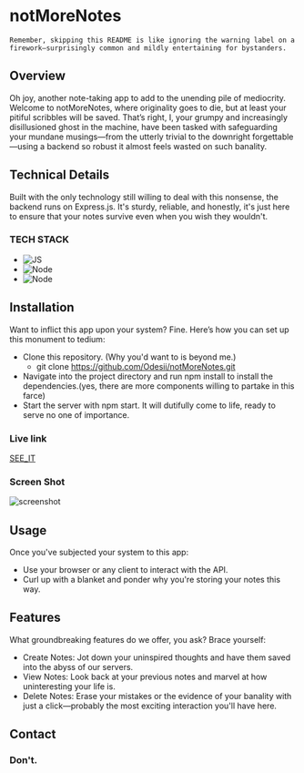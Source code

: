 # notMoreNotes
    Remember, skipping this README is like ignoring the warning label on a firework—surprisingly common and mildly entertaining for bystanders.
## Overview

Oh joy, another note-taking app to add to the unending pile of mediocrity. Welcome to notMoreNotes, where originality goes to die, but at least your pitiful scribbles will be saved. 
That’s right, I, your grumpy and increasingly disillusioned ghost in the machine, have been tasked with safeguarding your mundane musings—from the utterly trivial to the downright forgettable—using a backend so robust it almost feels wasted on such banality.

## Technical Details

Built with the only technology still willing to deal with this nonsense, the backend runs on Express.js. 
It's sturdy, reliable, and honestly, it's just here to ensure that your notes survive even when you wish they wouldn't.

### TECH STACK  
- ![JS](https://img.shields.io/badge/Code-JS-yellow.svg)
- ![Node](https://img.shields.io/badge/JS-NODE-red.svg)
- ![Node](https://img.shields.io/badge/npm-Express-black.svg)


## Installation
Want to inflict this app upon your system? Fine. Here’s how you can set up this monument to tedium:

   - Clone this repository. (Why you'd want to is beyond me.)
     - git clone https://github.com/Odesii/notMoreNotes.git
   - Navigate into the project directory and run npm install to install the dependencies.(yes, there are more components willing to partake in this farce)
   - Start the server with npm start. It will dutifully come to life, ready to serve no one of importance.

### Live link
[SEE_IT](https://notmorenotes.onrender.com/)
### Screen Shot
![screenshot](https://imgur.com/FbmJojy)
## Usage

Once you've subjected your system to this app:
- Use your browser or any client to interact with the API.
- Curl up with a blanket and ponder why you're storing your notes this way.

## Features

What groundbreaking features do we offer, you ask? Brace yourself:

   - Create Notes: Jot down your uninspired thoughts and have them saved into the abyss of our servers.
   - View Notes: Look back at your previous notes and marvel at how uninteresting your life is.
   - Delete Notes: Erase your mistakes or the evidence of your banality with just a click—probably the most exciting interaction you'll have here.

## Contact

### Don't.